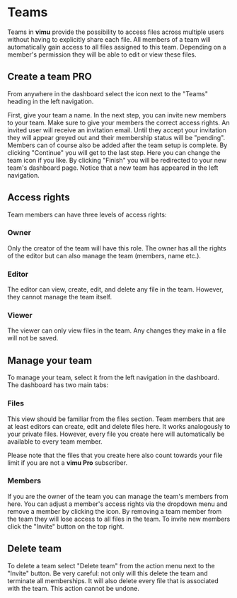 # Teams

Teams in **vimu** provide the possibility to access files across multiple users without having to explicitly share each file. All members of a team will automatically gain access to all files assigned to this team. Depending on a member's permission they will be able to edit or view these files.

## Create a team <span class="v-chip theme--light v-size--default primary"><span class="v-chip__content">PRO</span></span>

<framed-gif path="/gifs/create_team.gif"></framed-gif>


From anywhere in the <nuxt-link to="/dashboard/files/my">dashboard</nuxt-link> select the <i class="v-icon mdi mdi-plus theme--light"></i> icon next to the "Teams" heading in the left navigation.

First, give your team a name. In the next step, you can invite new members to your team. Make sure to give your members the correct <nuxt-link to="#access-rights">access rights</nuxt-link>. An invited user will receive an invitation email. Until they accept your invitation they will appear greyed out and their membership status will be "pending". Members can of course also be added after the team setup is complete. By clicking "Continue" you will get to the last step. Here you can change the team icon if you like. By clicking "Finish" you will be redirected to your new team's dashboard page. Notice that a new team has appeared in the left navigation.

## Access rights
Team members can have three levels of access rights:

### Owner
Only the creator of the team will have this role. The owner has all the rights of the editor but can also manage the team (members, name etc.).

### Editor
The editor can view, create, edit, and delete any file in the team. However, they cannot manage the team itself.

### Viewer
The viewer can only view files in the team. Any changes they make in a file will not be saved.

## Manage your team

To manage your team, select it from the left navigation in the dashboard. The dashboard has two main tabs:

### Files

This view should be familiar from the <nuxt-link to="docs/dashboard/files">files</nuxt-link> section. Team members that are at least editors can create, edit and delete files here. It works analogously to your private files. However, every file you create here will automatically be available to every team member. 

Please note that the files that you create here also count towards your file limit if you are not a **vimu Pro** subscriber.

### Members

If you are the owner of the team you can manage the team's members from here. You can adjust a member's access rights via the dropdown menu and remove a member by clicking the <i class="v-icon mdi mdi-close theme--light"></i> icon. By removing a team member from the team they will lose access to all files in the team. To invite new members click the "Invite" button on the top right.

## Delete team

To delete a team select "Delete team" from the action menu next to the "Invite" button. Be very careful: not only will this delete the team and terminate all memberships. It will also delete every file that is associated with the team. This action cannot be undone.